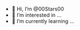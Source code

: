 - 👋 Hi, I’m @00Stars00
- 👀 I’m interested in ...
- 🌱 I’m currently learning ...

<!---
00Stars00/00Stars00 is a ✨ special ✨ repository because its `README.md` (this file) appears on your GitHub profile.
You can click the Preview link to take a look at your changes.
--->

